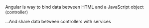 Angular is way to bind data between HTML and a JavaScript object (controller)

...And share data between controllers with services
